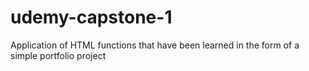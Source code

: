 # udemy-capstone-1
Application of HTML functions that have been learned in the form of a simple portfolio project
